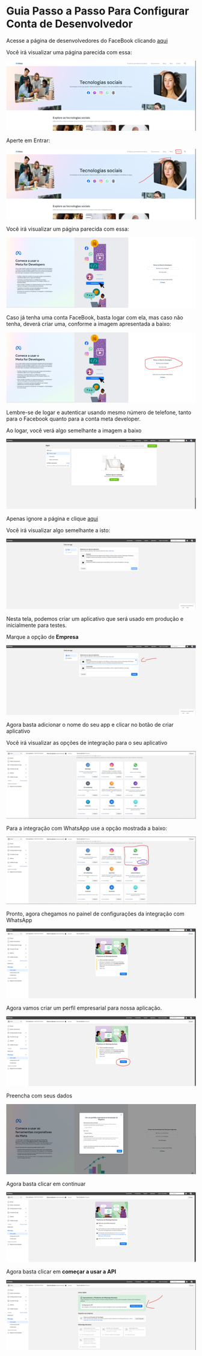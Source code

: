 # Guia Passo a Passo Para Configurar Conta de Desenvolvedor

Acesse a página de desenvolvedores do FaceBook clicando [aqui](https://developers.facebook.com/)

Você irá visualizar uma página parecida com essa:

![pagina inicial](./images/001.png)

Aperte em Entrar:

![botão de entrar](./images/002.png)

Você irá visualizar um página parecida com essa:

![pagina inicial](./images/003.png)

Caso já tenha uma conta FaceBook, basta logar com ela, mas caso não tenha, deverá criar uma, conforme a imagem apresentada a baixo:

![pagina inicial com dica](./images/004.png)

Lembre-se de logar e autenticar usando mesmo número de telefone, tanto para o Facebook quanto para a conta meta developer.

Ao logar, você verá algo semelhante a imagem a baixo

![pagina inicial da conta meta developer](./images/005.png)

Apenas ignore a página e clique [aqui](https://developers.facebook.com/apps/create/?show_additional_prod_app_info=false)

Você irá visualizar algo semelhante a isto:

![pagina inicial para criar integração](./images/006.png)

Nesta tela, podemos criar um aplicativo que será usado em produção e inicialmente para testes.

Marque a opção de **Empresa**

![seleção do item correto](./images/007.png)

Agora basta adicionar o nome do seu app e clicar no botão de criar aplicativo

Você irá visualizar as opções de integração para o seu aplicativo

![Opções de integração](./images/008.png)

Para a integração com WhatsApp use a opção mostrada a baixo:

![Opção Correta](./images/009.png)

Pronto, agora chegamos no painel de configurações da integração com WhatsApp

![Pagina de configuração da integração com WhatsApp](./images/010.png)

Agora vamos criar um perfil empresarial para nossa aplicação.

![Pagina de configuração da integração com WhatsApp](./images/011.png)

Preencha com seus dados

![Pagina de configuração da integração com WhatsApp](./images/012.png)

Agora basta clicar em continuar

![Pagina de configuração da integração com WhatsApp](./images/013.png)

Agora basta clicar em **começar a usar a API**

![Pagina de configuração da integração com WhatsApp](./images/014.png)

